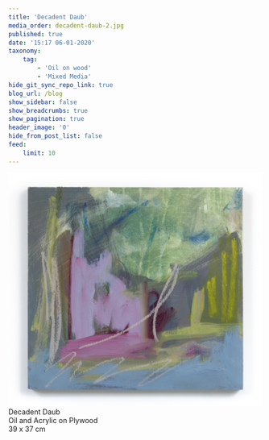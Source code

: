 ```yaml
---
title: 'Decadent Daub'
media_order: decadent-daub-2.jpg
published: true
date: '15:17 06-01-2020'
taxonomy:
    tag:
        - 'Oil on wood'
        - 'Mixed Media'
hide_git_sync_repo_link: true
blog_url: /blog
show_sidebar: false
show_breadcrumbs: true
show_pagination: true
header_image: '0'
hide_from_post_list: false
feed:
    limit: 10
---
```


[![Abstract Painting by Joe Ainsworth](decadent-daub-2.jpg)](/paintings/decadent-daub)
Decadent Daub  
Oil and Acrylic on Plywood  
39 x 37 cm